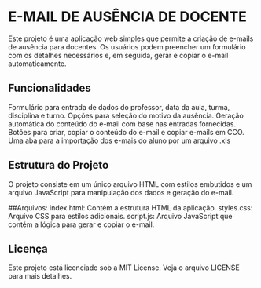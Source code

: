 # E-MAIL DE AUSÊNCIA DE DOCENTE
Este projeto é uma aplicação web simples que permite a criação de e-mails de ausência para docentes. Os usuários podem preencher um formulário com os detalhes necessários e, em seguida, gerar e copiar o e-mail automaticamente.

## Funcionalidades
Formulário para entrada de dados do professor, data da aula, turma, disciplina e turno.
Opções para seleção do motivo da ausência.
Geração automática do conteúdo do e-mail com base nas entradas fornecidas.
Botões para criar, copiar o conteúdo do e-mail e copiar e-mails em CCO.
Uma aba para a importação dos e-mais do aluno por um arquivo .xls

## Estrutura do Projeto
O projeto consiste em um único arquivo HTML com estilos embutidos e um arquivo JavaScript para manipulação dos dados e geração do e-mail.

##Arquivos:
index.html: Contém a estrutura HTML da aplicação.
styles.css: Arquivo CSS para estilos adicionais.
script.js: Arquivo JavaScript que contém a lógica para gerar e copiar o e-mail.

## Licença
Este projeto está licenciado sob a MIT License. Veja o arquivo LICENSE para mais detalhes.
